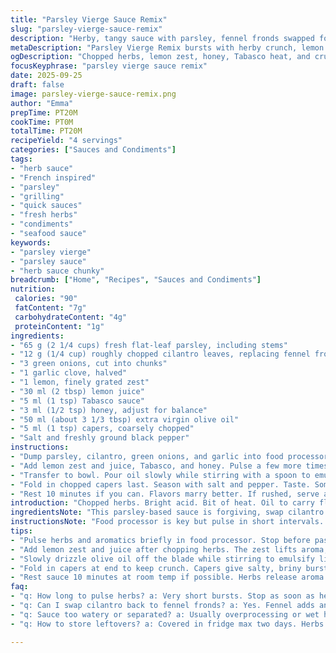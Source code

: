```yaml
---
title: "Parsley Vierge Sauce Remix"
slug: "parsley-vierge-sauce-remix"
description: "Herby, tangy sauce with parsley, fennel fronds swapped for cilantro for a fresh twist. Balanced lemon zest, a touch of honey, Tabasco heat. Olive oil binds. Great with grilled fish, pork roast. A vibrant sauce that wakes the senses with crunchy capers. Made with chopped herbs instead of pureeing too smooth to keep texture. Adjustable acidity and sweetness based on personal taste. A kitchen multitasker for quick sauces or condiments."
metaDescription: "Parsley Vierge Remix bursts with herby crunch, lemon punch, honey edge, and caper bite. Fresh herbs chopped not pureed keeps lively texture. Fast sauce fix for grilled proteins."
ogDescription: "Chopped herbs, lemon zest, honey, Tabasco heat, and crunchy capers. Parsley Vierge Remix stays chunky and fresh. Great on grilled fish or pork. Punchy, bright, alive."
focusKeyphrase: "parsley vierge sauce remix"
date: 2025-09-25
draft: false
image: parsley-vierge-sauce-remix.png
author: "Emma"
prepTime: PT20M
cookTime: PT0M
totalTime: PT20M
recipeYield: "4 servings"
categories: ["Sauces and Condiments"]
tags:
- "herb sauce"
- "French inspired"
- "parsley"
- "grilling"
- "quick sauces"
- "fresh herbs"
- "condiments"
- "seafood sauce"
keywords:
- "parsley vierge"
- "parsley sauce"
- "herb sauce chunky"
breadcrumb: ["Home", "Recipes", "Sauces and Condiments"]
nutrition: 
 calories: "90"
 fatContent: "7g"
 carbohydrateContent: "4g"
 proteinContent: "1g"
ingredients:
- "65 g (2 1/4 cups) fresh flat-leaf parsley, including stems"
- "12 g (1/4 cup) roughly chopped cilantro leaves, replacing fennel fronds"
- "3 green onions, cut into chunks"
- "1 garlic clove, halved"
- "1 lemon, finely grated zest"
- "30 ml (2 tbsp) lemon juice"
- "5 ml (1 tsp) Tabasco sauce"
- "3 ml (1/2 tsp) honey, adjust for balance"
- "50 ml (about 3 1/3 tbsp) extra virgin olive oil"
- "5 ml (1 tsp) capers, coarsely chopped"
- "Salt and freshly ground black pepper"
instructions:
- "Dump parsley, cilantro, green onions, and garlic into food processor. Pulse in short bursts. Don’t blitz into paste; still want texture. Keeps sauce alive • Stop, scrape sides once or twice to avoid uneven chop."
- "Add lemon zest and juice, Tabasco, and honey. Pulse a few more times until mixture looks thick but not a puree. Remember, this should look fresh and chunky not a paste."
- "Transfer to bowl. Pour oil slowly while stirring with a spoon to emulsify loosely—not thick, just mixed."
- "Fold in chopped capers last. Season with salt and pepper. Taste. Sometimes more acid needed, add lemon juice. Or honey to tame sharpness."
- "Rest 10 minutes if you can. Flavors marry better. If rushed, serve at once. I’ve used this on grilled pork, fish, shrimp—never disappoints."
introduction: "Chopped herbs. Bright acid. Bit of heat. Oil to carry flavor. I swore by fennel fronds once, but cilantro tugs more freshness now, less anise punch. Garlic gives body, onions bite. Lemon juice and zest, both hit different ways—zest lifts aroma, juice punches tartness. The honey trick? Not everyone gets it, but it smooths out Tabasco’s sharp edge. Tried blending too much; lost character. Sauce should crackle with texture. Capers crushed just right, not watery or pasty. Always keep sauce fresh, cool moment before plating. Yesterday I drizzled over pork roast—smoke met herb brightness, a contrast that just sings. If you want it smoother, try emulsion like mayo but I prefer that chunky charm. This sauce makes whatever protein feel alive."
ingredientsNote: "This parsley-based sauce is forgiving, swap cilantro or basil for fennel fronds for different aroma layers. Green onions bring a mild onion flavor, but scallions or chives work too. Garlic should be fresh; avoid powder for that sharp hit. If honey isn’t on hand, agave syrup or even a touch of sugar balances acid and spice. Use good olive oil—cheap bottles fade flavor fast. Capers can be replaced with chopped green olives for a briny note, or anchovy fillets if no allergies and you want savory punch. Adjust lemon zest amount depending on how aromatic your lemons are. Salt strategically—capers add saltiness, so taste before adding too much. Keep herbs dry, wash and pat down to prevent watery sauce. Chopping finely but not pulsing too much ensures vibrant texture. If the sauce separates, whisk a little extra oil or lemon juice to bring it back. Store leftovers covered in fridge no more than two days to keep freshness."
instructionsNote: "Food processor is key but pulse in short intervals. Over-processing loses the rustic texture so important here; chunks of herbs and veggies create bursts of flavor and visual interest. Scraping down sides prevents uneven chopping—essential to get everything finely but not mushy. Adding oil off the blade helps control emulsification, keeping it light, not mayonnaise heavy. Capers added at last moment retain their bite and briny crunch rather than dissolving into sauce. Taste throughout. Acidity and sweetness depend on fruit ripeness and personal palate. Sometimes I add extra zest for brightness or more honey if lemon is sharp. Let sauce sit at room temp 10 minutes if possible for flavors to marry. Don't cover in metal as it reacts with acids, plastic wrap or ceramic bowl preferred. Great to whip this up last minute before grilling. Texture and aroma will tell you when it's right: fresh, herby, lively, just enough punch—not dull, not squeaky sweet. If it looks watery, drain a bit of liquid from capers or add more herbs. Always serve within 24 hours as raw herbs fade."
tips:
- "Pulse herbs and aromatics briefly in food processor. Stop before paste forms. Texture depends on timing. Scrape bowl often to ensure even chop. Small bursts avoid mush. Chunky bits carry fresh flavor better than smooth purees."
- "Add lemon zest and juice after chopping herbs. The zest lifts aroma; juice hits tartness. Adjust acidity after taste test. Honey balances sharpness, but add little at first. Tabasco for heat. Layering rather than mixing all at once keeps flavors distinct."
- "Slowly drizzle olive oil off the blade while stirring to emulsify lightly, not heavy mayo texture. Oil binds but keep sauce pourable. Over emulsifying dulls brightness and rough texture hunters want in parsley vierge style sauces."
- "Fold in capers at end to keep crunch. Capers give salty, briny bursts not lost if added last. Chop roughly. Alternative: chopped green olives or small anchovy bits fiddle with flavor depth. Salt last since capers add saltiness; taste throughout."
- "Rest sauce 10 minutes at room temp if possible. Herbs release aroma better. Don’t rush. Flavors marry without losing crunch or freshness. Refrigerate covered max two days. Leftovers thin out; whisk in lemon juice or oil if separation occurs."
faq:
- "q: How long to pulse herbs? a: Very short bursts. Stop as soon as herbs chopped evenly but still chunked. Overprocessing makes paste, loses fresh texture. Scrape sides to catch all bits. Important for mouthfeel."
- "q: Can I swap cilantro back to fennel fronds? a: Yes. Fennel adds anise aroma, cilantro fresher, brighter. Basil works too for different notes. Herb swaps shift complexity. Try and see which side you prefer."
- "q: Sauce too watery or separated? a: Usually overprocessing or wet herbs. Dry herbs before chopping. If watery, drain caper brine or add chopped fresh herbs to tighten. Whisk a bit more oil or lemon juice to bring back cohesion."
- "q: How to store leftovers? a: Covered in fridge max two days. Herbs fade quickly. Keep cold but not frozen. Stir before serving. Avoid metal lids touching sauce; plastic wrap or ceramic is best. Consume fast for best bite and aroma."

---
```

